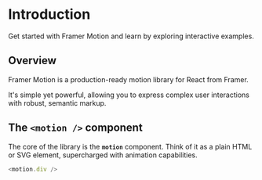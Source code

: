 # Introduction
Get started with Framer Motion and learn by exploring interactive examples.

## Overview
Framer Motion is a production-ready motion library for React from Framer.

It's simple yet powerful, allowing you to express complex user interactions with robust, semantic markup.

## The `<motion />` component
The core of the library is the **`motion`** component. Think of it as a plain HTML or SVG element, supercharged with animation capabilities.

```javascript
<motion.div />
```
